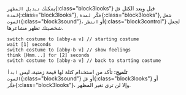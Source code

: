
<div class="scratch-preview" style="margin-left: 15px;">
  <iframe allowtransparency="true" width="485" height="402" src="" frameborder="0"></iframe>
</div>

يمكنك `تبديل المظهر`{:class="block3looks"} قبل وبعد الكتل `قل لمدة`{:class="block3looks"}, `فكّر لمدة`{:class="block3looks"}, `شغل الصوت`{:class="block3sound"}، أو `انتظر`{:class="block3control"} لجعل شخصيتك تظهر مشاعرها.

```blocks3
switch costume to [abby-a v] // starting costume
wait [1] seconds
switch costume to [abby-b v] // show feelings
think [Hmm...] for [2] seconds
switch costume to [abby-a v] // back to starting costume
```

**تلميح:** تأكد من استخدام كتلة لها قيمة زمنية، ليس `ابدأ الصوت`{:class="block3sound"} أو `قل`{:class="block3looks"} أو `فكّر`{:class="block3looks"}، وإلا لن ترى تغير المظهر.



